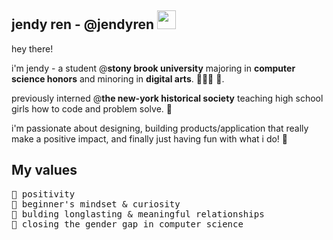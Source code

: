 ## jendy ren - @jendyren <img src="https://raw.githubusercontent.com/MartinHeinz/MartinHeinz/master/wave.gif" width="30px">

hey there! 

i'm jendy - a student @**stony brook university** majoring in **computer science honors** and minoring in **digital arts**. 👩🏻‍💻 🎨. 

previously interned @**the new-york historical society** teaching high school girls how to code and problem solve. 🌟  

i'm passionate about designing, building products/application that really make a positive impact, and finally just having fun with what i do! 👏

## My values
<pre>
💫 positivity
🍏 beginner's mindset & curiosity
💖 bulding longlasting & meaningful relationships
🙌 closing the gender gap in computer science
</pre>





